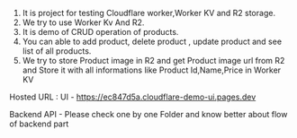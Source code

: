 1. It is project for testing Cloudflare worker,Worker KV and R2 storage.
2. We try to use Worker Kv And R2.
3. It is demo of CRUD operation of products.
4. You can able to add product, delete product , update product and see list of all products.
5. We try to store Product image in R2 and get Product image url from R2 and Store it with all informations like Product Id,Name,Price in Worker KV

Hosted URL :
UI - https://ec847d5a.cloudflare-demo-ui.pages.dev

Backend API - Please check one by one Folder and know better about flow of backend part

